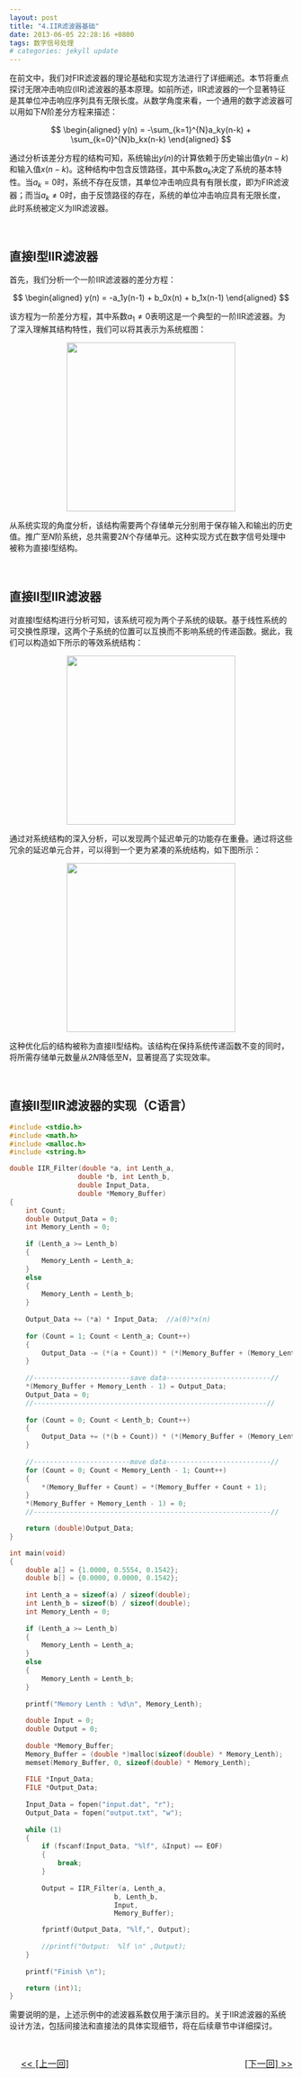 ```yaml
---
layout: post
title: "4.IIR滤波器基础"
date: 2013-06-05 22:28:16 +0800
tags: 数字信号处理
# categories: jekyll update
---
```


在前文中，我们对FIR滤波器的理论基础和实现方法进行了详细阐述。本节将重点探讨无限冲击响应(IIR)滤波器的基本原理。如前所述，IIR滤波器的一个显著特征是其单位冲击响应序列具有无限长度。从数学角度来看，一个通用的数字滤波器可以用如下$N$阶差分方程来描述：

$$
\begin{aligned}
y(n) = -\sum_{k=1}^{N}a_ky(n-k) + \sum_{k=0}^{N}b_kx(n-k)
\end{aligned}
$$

通过分析该差分方程的结构可知，系统输出$y(n)$的计算依赖于历史输出值$y(n-k)$和输入值$x(n-k)$。这种结构中包含反馈路径，其中系数$a_k$决定了系统的基本特性。当$a_k = 0$时，系统不存在反馈，其单位冲击响应具有有限长度，即为FIR滤波器；而当$a_k \neq 0$时，由于反馈路径的存在，系统的单位冲击响应具有无限长度，此时系统被定义为IIR滤波器。


&nbsp;
## 直接I型IIR滤波器
首先，我们分析一个一阶IIR滤波器的差分方程：

$$
\begin{aligned}
y(n) = -a_1y(n-1) + b_0x(n) + b_1x(n-1)
\end{aligned}
$$

该方程为一阶差分方程，其中系数$a_1 \ne 0$表明这是一个典型的一阶IIR滤波器。为了深入理解其结构特性，我们可以将其表示为系统框图：

<div align=center><img src="{{ site.baseurl }}/assets/IIR-Filter/IIR-Filter-Sys1.jpeg" width="300"></div>

从系统实现的角度分析，该结构需要两个存储单元分别用于保存输入和输出的历史值。推广至$N$阶系统，总共需要$2N$个存储单元。这种实现方式在数字信号处理中被称为直接I型结构。

&nbsp;
## 直接II型IIR滤波器
对直接I型结构进行分析可知，该系统可视为两个子系统的级联。基于线性系统的可交换性原理，这两个子系统的位置可以互换而不影响系统的传递函数。据此，我们可以构造如下所示的等效系统结构：

<div align=center><img src="{{ site.baseurl }}/assets/IIR-Filter/IIR-Filter-Sys2.jpeg" width="300"></div>

通过对系统结构的深入分析，可以发现两个延迟单元的功能存在重叠。通过将这些冗余的延迟单元合并，可以得到一个更为紧凑的系统结构，如下图所示：

<div align=center><img src="{{ site.baseurl }}/assets/IIR-Filter/IIR-Filter-Sys3.jpeg" width="300"></div>

这种优化后的结构被称为直接II型结构。该结构在保持系统传递函数不变的同时，将所需存储单元数量从$2N$降低至$N$，显著提高了实现效率。

&nbsp;
## 直接II型IIR滤波器的实现（C语言）

```c
#include <stdio.h>
#include <math.h>
#include <malloc.h>
#include <string.h>

double IIR_Filter(double *a, int Lenth_a,
                 double *b, int Lenth_b,
                 double Input_Data,
                 double *Memory_Buffer)
{
    int Count;
    double Output_Data = 0;
    int Memory_Lenth = 0;
    
    if (Lenth_a >= Lenth_b) 
    {
        Memory_Lenth = Lenth_a;
    } 
    else 
    {
        Memory_Lenth = Lenth_b;
    }
    
    Output_Data += (*a) * Input_Data;  //a(0)*x(n)             
    
    for (Count = 1; Count < Lenth_a; Count++) 
    {
        Output_Data -= (*(a + Count)) * (*(Memory_Buffer + (Memory_Lenth - 1) - Count));                                       
    } 
    
    //------------------------save data--------------------------// 
    *(Memory_Buffer + Memory_Lenth - 1) = Output_Data;
    Output_Data = 0;
    //----------------------------------------------------------// 
    
    for (Count = 0; Count < Lenth_b; Count++) 
    {    	
        Output_Data += (*(b + Count)) * (*(Memory_Buffer + (Memory_Lenth - 1) - Count));      
    }
    
    //------------------------move data--------------------------// 
    for (Count = 0; Count < Memory_Lenth - 1; Count++) 
    {
        *(Memory_Buffer + Count) = *(Memory_Buffer + Count + 1);
    }
    *(Memory_Buffer + Memory_Lenth - 1) = 0;
    //-----------------------------------------------------------//

    return (double)Output_Data;
}

int main(void)
{    
    double a[] = {1.0000, 0.5554, 0.1542};   
    double b[] = {0.0000, 0.0000, 0.1542};	
   
    int Lenth_a = sizeof(a) / sizeof(double);
    int Lenth_b = sizeof(b) / sizeof(double);
    int Memory_Lenth = 0;
    
    if (Lenth_a >= Lenth_b) 
    {
        Memory_Lenth = Lenth_a;
    } 
    else 
    {
        Memory_Lenth = Lenth_b;
    }
    
    printf("Memory Lenth : %d\n", Memory_Lenth); 
   
    double Input = 0;
    double Output = 0;
    
    double *Memory_Buffer;
    Memory_Buffer = (double *)malloc(sizeof(double) * Memory_Lenth);  
    memset(Memory_Buffer, 0, sizeof(double) * Memory_Lenth);
    
    FILE *Input_Data;
    FILE *Output_Data;
     
    Input_Data = fopen("input.dat", "r"); 
    Output_Data = fopen("output.txt", "w"); 
    
    while (1) 
    {
        if (fscanf(Input_Data, "%lf", &Input) == EOF) 
        {
            break;
        }
        
        Output = IIR_Filter(a, Lenth_a,
                          b, Lenth_b,
                          Input,
                          Memory_Buffer);

        fprintf(Output_Data, "%lf,", Output);
        
        //printf("Output:  %lf \n" ,Output);
    }	
    
    printf("Finish \n");

    return (int)1;
}
```
需要说明的是，上述示例中的滤波器系数仅用于演示目的。关于IIR滤波器的系统设计方法，包括间接法和直接法的具体实现细节，将在后续章节中详细探讨。

&nbsp;
&nbsp;
<div style="font-size:16px">
    <span style="float:right"> 
        <a href="{% link _posts/2013-06-10-IIR-Filter-Design-1.md %}"> [下一回] >> </a>
    </span>　
        <a href="{% link _posts/2013-05-29-FIR-Filter-Design-2.md %}"> << [上一回] </a>
</div>
